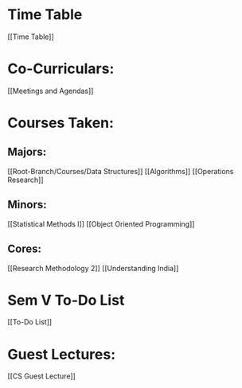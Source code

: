 # Time Table
[[Time Table]]

# Co-Curriculars:
[[Meetings and Agendas]]

# Courses Taken:

## Majors:

[[Root-Branch/Courses/Data Structures]]
[[Algorithms]]
[[Operations Research]]

## Minors:

[[Statistical Methods I]]
[[Object Oriented Programming]]

## Cores:

[[Research Methodology 2]]
[[Understanding India]]

# Sem V To-Do List

[[To-Do List]]

# Guest Lectures:
[[CS Guest Lecture]] 